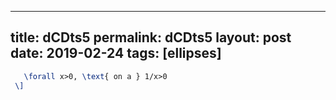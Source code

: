 ---
 title: dCDts5
 permalink: dCDts5
 layout: post
 date: 2019-02-24
 tags: [ellipses]
 ---

```latex \[
   \forall x>0, \text{ on a } 1/x>0
 \]
```